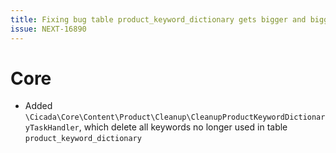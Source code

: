 ```yaml
---
title: Fixing bug table product_keyword_dictionary gets bigger and bigger
issue: NEXT-16890
---
```

# Core
* Added `\Cicada\Core\Content\Product\Cleanup\CleanupProductKeywordDictionaryTaskHandler`, which delete all keywords no longer used in table `product_keyword_dictionary`

